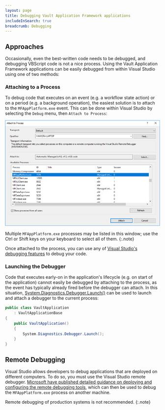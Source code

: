```yaml
---
layout: page
title: Debugging Vault Application Framework applications
includeInSearch: true
breadcrumb: Debugging
---
```


## Approaches

Occasionally, even the best-written code needs to be debugged, and debugging VBScript code is not a nice process.  Using the Vault Application Framework applications can be easily debugged from within Visual Studio using one of two methods:

### Attaching to a Process

To debug code that executes on an event (e.g. a workflow state action) or on a period (e.g. a background operation), the easiest solution is to attach to the `MFAppPlatform.exe` event.  This can be done within Visual Studio by selecting the `Debug` menu, then `Attach to Process`:

![Attach to Process](attach-to-process.png)

Multiple `MFAppPlatform.exe` processes may be listed in this window; use the Ctrl or Shift keys on your keyboard to select all of them.
{:.note}

Once attached to the process, you can use any of [Visual Studio's debugging features](https://msdn.microsoft.com/en-us/library/k0k771bt.aspx) to debug your code.

### Launching the Debugger

Code that executes early-on in the application's lifecycle (e.g. on start of the application) cannot easily be debugged by attaching to the process, as the event has typically already fired before the debugger can attach.  In this situation, [System.Diagnostics.Debugger.Launch()](https://msdn.microsoft.com/en-us/library/system.diagnostics.debugger.launch.aspx) can be used to launch and attach a debugger to the current process:

```csharp
public class VaultApplication
	: VaultApplicationBase
{
	public VaultApplication()
	{
		System.Diagnostics.Debugger.Launch();
	}
}
```

## Remote Debugging

Visual Studio allows developers to debug applications that are deployed on different computers.  To do so, you must use the Visual Studio remote debugger.  [Microsoft have published detailed guidance on deploying and configuring the remote debugging tools](https://msdn.microsoft.com/en-us/library/y7f5zaaa.aspx), which can then be used to debug the `MFAppPlatform.exe` process on another machine.

Remote debugging of production systems is not recommended.
{:.note}
